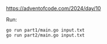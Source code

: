https://adventofcode.com/2024/day/10

Run:

    go run part1/main.go input.txt
    go run part2/main.go input.txt
